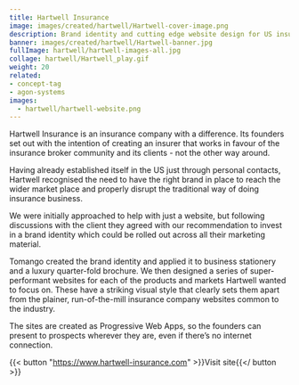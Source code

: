 ```yaml
---
title: Hartwell Insurance
image: images/created/hartwell/Hartwell-cover-image.png
description: Brand identity and cutting edge website design for US insurance company.
banner: images/created/hartwell/Hartwell-banner.jpg
fullImage: hartwell/hartwell-images-all.jpg
collage: hartwell/Hartwell_play.gif
weight: 20
related:
- concept-tag
- agon-systems
images:
  - hartwell/hartwell-website.png
---
```

 
Hartwell Insurance is an insurance company with a difference. Its founders set out with the intention of creating an insurer that works in favour of the insurance broker community and its clients - not the other way around.

Having already established itself in the US just through personal contacts, Hartwell recognised the need to have the right brand in place to reach the wider market place and properly disrupt the traditional way of doing insurance
business.

We were initially approached to help with just a website, but following discussions with the client they agreed with our recommendation to invest in a brand identity which could be rolled out across all their marketing material.

Tomango created the brand identity and applied it to business stationery and a luxury quarter-fold brochure. We then designed a series of super-performant websites for each of the products and markets Hartwell wanted to focus on.
These have a striking visual style that clearly sets them apart from the plainer, run-of-the-mill insurance company websites common to the industry.

The sites are created as Progressive Web Apps, so the founders can present to prospects wherever they are, even if there’s no internet connection.

{{< button "https://www.hartwell-insurance.com" >}}Visit site{{</ button >}}
